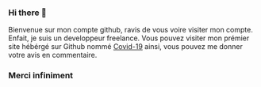 ### Hi there 👋
Bienvenue sur mon compte github, ravis de vous voire visiter mon compte.
Enfait, je suis un developpeur freelance.
Vous pouvez visiter mon prémier site hébérgé sur Github nommé [Covid-19](https://yassine-zakaria.github.io) ainsi, vous pouvez me donner votre avis en commentaire.
### Merci infiniment
